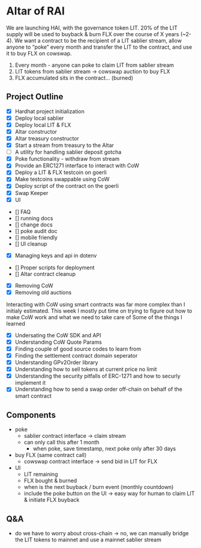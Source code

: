 # Altar of RAI

We are launching HAI, with the governance token LIT. 20% of the LIT supply will be used to buyback & burn FLX over the course of X years (~2-4). We want a contract to be the recipient of a LIT sablier stream, allow anyone to “poke” every month and transfer the LIT to the contract, and use it to buy FLX on cowswap.

1.  Every month - anyone can poke to claim LIT from sablier stream
2.  LIT tokens from sablier stream → cowswap auction to buy FLX
3.  FLX accumulated sits in the contract… (burned)

## Project Outline

- [x] Hardhat project initialization
- [x] Deploy local sablier
- [x] Deploy local LIT & FLX
- [x] Altar constructor
- [x] Altar treasury constructor
- [x] Start a stream from treasury to the Altar
- [ ] A utility for handling sablier deposit gotcha
- [x] Poke functionality - withdraw from stream
- [x] Provide an ERC1271 interface to interact with CoW
- [x] Deploy a LIT & FLX testcoin on goerli
- [x] Make testcoins swappable using CoW
- [x] Deploy script of the contract on the goerli
- [x] Swap Keeper
- [x] UI

- [] FAQ
- [] running docs
- [] change docs
- [] poke audit doc
- [] mobile friendly
- [] UI cleanup
- [x] Managing keys and api in dotenv
- [] Proper scripts for deployment
- [] Altar contract cleanup
- [x] Removing CoW
- [x] Removing old auctions

Interacting with CoW using smart contracts was far more complex than I initialy estimated.
This week I mostly put time on trying to figure out how to make CoW work and what we need to take care of
Some of the things I learned

- [x] Undersating the CoW SDK and API
- [x] Understanding CoW Quote Params
- [x] Finding couple of good source codes to learn from
- [x] Finding the settlement contract domain seperator
- [x] Understanding GPv2Order library
- [x] Understanding how to sell tokens at current price no limit
- [x] Understanding the security pitfalls of ERC-1271 and how to securly implement it
- [x] Understanding how to send a swap order off-chain on behalf of the smart contract

## Components

- poke
  - sablier contract interface → claim stream
  - can only call this after 1 month
    - when poke, save timestamp, next poke only after 30 days
- buy FLX (same contract call)
  - cowswap contract interface → send bid in LIT for FLX
- UI
  - LIT remaining
  - FLX bought & burned
  - when is the next buyback / burn event (monthly countdown)
  - include the poke button on the UI → easy way for human to claim LIT & initiate FLX buyback

## Q&A

- do we have to worry about cross-chain → no, we can manually bridge the LIT tokens to mainnet and use a mainnet sablier stream
